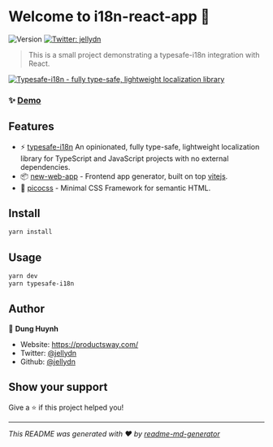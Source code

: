 # Welcome to i18n-react-app 👋

![Version](https://img.shields.io/badge/version-0.0.1-blue.svg?cacheSeconds=2592000)
[![Twitter: jellydn](https://img.shields.io/twitter/follow/jellydn.svg?style=social)](https://twitter.com/jellydn)

> This is a small project demonstrating a typesafe-i18n integration with React.

[![Typesafe-i18n - fully type-safe, lightweight localization library](https://img.youtube.com/vi/mrltErmLH7M/0.jpg)](https://www.youtube.com/watch?v=mrltErmLH7M)

### ✨ [Demo](https://i18n-react-app.productsway.com)

## Features

-   ⚡️ [typesafe-i18n](https://github.com/ivanhofer/typesafe-i18n) An opinionated, fully type-safe, lightweight localization library for TypeScript and JavaScript projects with no external dependencies.
-   📦 [new-web-app](https://github.com/jellydn/new-web-app) - Frontend app generator, built on top [vitejs](https://vitejs.dev/).
-   🎨 [picocss](https://github.com/picocss/pico) - Minimal CSS Framework for semantic HTML.

## Install

```sh
yarn install
```

## Usage

```sh
yarn dev
yarn typesafe-i18n
```

## Author

👤 **Dung Huynh**

-   Website: https://productsway.com/
-   Twitter: [@jellydn](https://twitter.com/jellydn)
-   Github: [@jellydn](https://github.com/jellydn)

## Show your support

Give a ⭐️ if this project helped you!

---

_This README was generated with ❤️ by [readme-md-generator](https://github.com/kefranabg/readme-md-generator)_
